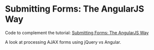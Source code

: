 # Submitting Forms: The AngularJS Way

Code to complement the tutorial: [Submitting Forms: The AngularJS Way](http://scotch.io/tutorials/javascript/submitting-ajax-forms-the-angularjs-way)

A look at processing AJAX forms using jQuery vs Angular.
